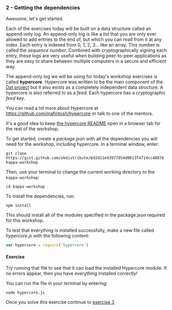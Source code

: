 ### 2 - Getting the dependencies

Awesome, let's get started.

Each of the exercises today will be built on a data structure called an append-only log. An append-only log is like a list that you are only ever allowed to add entries to the end of, but which you can read from it at any index. Each entry is indexed from 0, 1, 2, 3… like an array. This number is called the *sequence number*. Combined with cryptographically signing each entry, these logs are very useful when building peer-to-peer applications as they are easy to share between multiple computers in a secure and efficient way.

The append-only log we will be using for today's workshop exercises is called **hypercore**. Hypercore was written to be the main component of the [Dat project](https://datproject.org) but it also exists as a completely independent data structure. A hypercore is also referred to as a *feed*. Each hypercore has a cryptographic *feed key*.

You can read a lot more about Hypercore at https://github.com/mafintosh/hypercore or talk to one of the mentors.

It's a good idea to keep [the hypercore README](https://github.com/mafintosh/hypercore/blob/master/README.md) open in a browser tab for the rest of the workshop.

To get started, create a _package.json_ with all the dependencies you will need for the workshop, including hypercore. In a terminal window, enter:

```
git clone https://gist.github.com/okdistribute/6d2d11e43977054d0613f4714cc48076 kappa-workshop
```

Then, use your terminal to change the current working directory to the `kappa-workshop`:

```
cd kappa-workshop
```

To install the dependencies, run:

```
npm install
````

This should install all of the modules specified in the package.json required for this workshop.

To test that everything is installed successfully, make a new file called _hypercore.js_ with the following content:

```js
var hypercore = require('hypercore')
```

#### Exercise

Try running that file to see that it can load the installed Hypercore module. If no errors appear, then you have everything installed correctly!

You can run the file in your terminal by entering:

```
node hypercore.js
```

Once you solve this exercise continue to [exercise 3](03.html)
